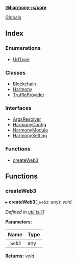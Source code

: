 **[@harmony-js/core](README.md)**

[Globals](README.md)

## Index

### Enumerations

* [UrlType](enums/urltype.md)

### Classes

* [Blockchain](classes/blockchain.md)
* [Harmony](classes/harmony.md)
* [TruffleProvider](classes/truffleprovider.md)

### Interfaces

* [ArgsResolver](interfaces/argsresolver.md)
* [HarmonyConfig](interfaces/harmonyconfig.md)
* [HarmonyModule](interfaces/harmonymodule.md)
* [HarmonySetting](interfaces/harmonysetting.md)

### Functions

* [createWeb3](README.md#createweb3)

## Functions

###  createWeb3

▸ **createWeb3**(`_web3`: any): *void*

*Defined in [util.ts:11](https://github.com/FireStack-Lab/Harmony-sdk-core/blob/17ca408/packages/harmony-core/src/util.ts#L11)*

**Parameters:**

Name | Type |
------ | ------ |
`_web3` | any |

**Returns:** *void*